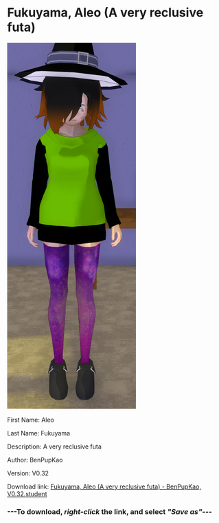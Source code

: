 # Fukuyama, Aleo (A very reclusive futa)

<img src = "https://raw.githubusercontent.com/Arbiter1223/Daigaku-Gurashi-Custom-Students/master/Students/Files/Fukuyama%2C%20Aleo%20(A%20very%20reclusive%20futa).png">

First Name: Aleo

Last Name: Fukuyama

Description: A very reclusive futa

Author: BenPupKao

Version: V0.32

Download link: <a href="https://raw.githubusercontent.com/Arbiter1223/Daigaku-Gurashi-Custom-Students/master/Students/Files/Fukuyama%2C%20Aleo%20(A%20very%20reclusive%20futa)%20-%20BenPupKao%2C%20V0.32.student">Fukuyama, Aleo (A very reclusive futa) - BenPupKao, V0.32.student</a>

### ---**To download, _right-click_ the link, and select _"Save as"_**---
